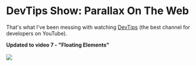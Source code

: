 # DevTips Show: Parallax On The Web

That's what I've been messing with watching <a href="http://https://www.youtube.com/user/DevTipsForDesigners">DevTips</a>
(the best channel for developers on YouTube).

<b>Updated to video 7 - "Floating Elements"</b><br><br>
<a href="https://www.youtube.com/watch?v=LoouHSB0BMM&feature=youtu.be"><img src="https://camo.githubusercontent.com/eaf8b2c610406a1447094a8254467565d94176c5/68747470733a2f2f692e7974696d672e636f6d2f76692f4c6f6f7548534230424d4d2f6d7164656661756c742e6a7067"></a>